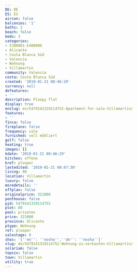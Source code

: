 ```yaml
---
DE: DE
ES: ES
aircon: false
balconies: '1'
baths: 2
beach: false
beds: 3
categories:
- €300001-€400000
- Alicante
- Costa Blanca Süd
- Valencia
- Wohnung
- Villamartin
community: Valencia
costa: Costa Blanca Süd
created: '2019-01-21 08:46:29'
currency: null
defeatures:
- ''
description: Ploopy flat
display: true
enslug: en/5479141319114752-Apartment-for-sale-Villamartin/
features:
- ''
finca: false
fireplace: false
frequency: sale
furnished: voll möbliert
golf: false
heating: true
images: []
kdate: '2019-01-21 08:46:29'
kitchen: offene
kref: plooper
lastedited: '2019-01-21 08:47:30'
living: 80
location: Villamartin
luxury: false
moredetails: ''
offplan: false
originalprice: 321000
penthouse: false
pid: 5479141319114752
plot: 80
pool: privates
price: 321000
province: Alicante
ptype: Wohnung
ref: plooper
salestage: 0
shas: '{''en'': ''nosha'',''de'': ''nosha''}'
slug: de/5479141319114752-Wohnung-zu-verkaufen-Villamartin/
solarium: false
topsix: false
town: Villamartin
utility: true
---
```

